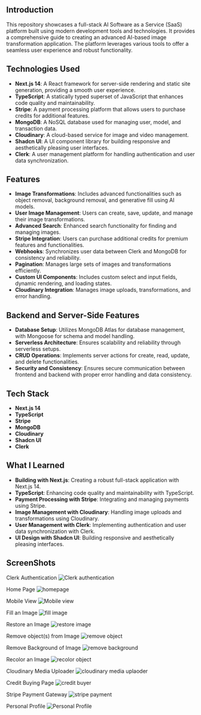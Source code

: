## Introduction

This repository showcases a full-stack AI Software as a Service (SaaS) platform built using modern development tools and technologies. It provides a comprehensive guide to creating an advanced AI-based image transformation application. The platform leverages various tools to offer a seamless user experience and robust functionality.

## Technologies Used

- **Next.js 14**: A React framework for server-side rendering and static site generation, providing a smooth user experience.
- **TypeScript**: A statically typed superset of JavaScript that enhances code quality and maintainability.
- **Stripe**: A payment processing platform that allows users to purchase credits for additional features.
- **MongoDB**: A NoSQL database used for managing user, model, and transaction data.
- **Cloudinary**: A cloud-based service for image and video management.
- **Shadcn UI**: A UI component library for building responsive and aesthetically pleasing user interfaces.
- **Clerk**: A user management platform for handling authentication and user data synchronization.

## Features

- **Image Transformations**: Includes advanced functionalities such as object removal, background removal, and generative fill using AI models.
- **User Image Management**: Users can create, save, update, and manage their image transformations.
- **Advanced Search**: Enhanced search functionality for finding and managing images.
- **Stripe Integration**: Users can purchase additional credits for premium features and functionalities.
- **Webhooks**: Synchronizes user data between Clerk and MongoDB for consistency and reliability.
- **Pagination**: Manages large sets of images and transformations efficiently.
- **Custom UI Components**: Includes custom select and input fields, dynamic rendering, and loading states.
- **Cloudinary Integration**: Manages image uploads, transformations, and error handling.

## Backend and Server-Side Features

- **Database Setup**: Utilizes MongoDB Atlas for database management, with Mongoose for schema and model handling.
- **Serverless Architecture**: Ensures scalability and reliability through serverless setups.
- **CRUD Operations**: Implements server actions for create, read, update, and delete functionalities.
- **Security and Consistency**: Ensures secure communication between frontend and backend with proper error handling and data consistency.

## Tech Stack

- **Next.js 14**
- **TypeScript**
- **Stripe**
- **MongoDB**
- **Cloudinary**
- **Shadcn UI**
- **Clerk**

## What I Learned

- **Building with Next.js**: Creating a robust full-stack application with Next.js 14.
- **TypeScript**: Enhancing code quality and maintainability with TypeScript.
- **Payment Processing with Stripe**: Integrating and managing payments using Stripe.
- **Image Management with Cloudinary**: Handling image uploads and transformations using Cloudinary.
- **User Management with Clerk**: Implementing authentication and user data synchronization with Clerk.
- **UI Design with Shadcn UI**: Building responsive and aesthetically pleasing interfaces.

## ScreenShots
Clerk Authentication
![Clerk authentication](https://github.com/Ibrahim77890/unbounded_imagination/assets/116308180/d8fe0edc-6264-4fb4-984a-d866482124d1)

Home Page
![homepage](https://github.com/Ibrahim77890/unbounded_imagination/assets/116308180/dd14aba9-1ae0-4791-b1d4-b30f3e921503)

Mobile View
![Mobile view](https://github.com/Ibrahim77890/unbounded_imagination/assets/116308180/15f47b4e-a95f-4a04-bc7d-fad87758152d)

Fill an Image
![fill image](https://github.com/Ibrahim77890/unbounded_imagination/assets/116308180/7bfc805d-078c-4d15-9087-294b0b78edb9)

Restore an Image
![restore image](https://github.com/Ibrahim77890/unbounded_imagination/assets/116308180/6d1cef96-5e70-4630-a724-d458b448d85f)

Remove object(s) from Image
![remove object](https://github.com/Ibrahim77890/unbounded_imagination/assets/116308180/e3ad0b1f-c943-468d-ac33-26edf8ee323e)

Remove Background of Image
![remove background](https://github.com/Ibrahim77890/unbounded_imagination/assets/116308180/7db6d636-eaea-41f0-9bfe-6082008bef3f)

Recolor an Image
![recolor object](https://github.com/Ibrahim77890/unbounded_imagination/assets/116308180/fdb54cf3-753a-4046-a16e-0c9228b82417)

Cloudinary Media Uploader
![cloudinary media uplaoder](https://github.com/Ibrahim77890/unbounded_imagination/assets/116308180/62823e16-4cb7-4a01-8d8d-25d323629559)

Credit Buying Page
![credit buyer](https://github.com/Ibrahim77890/unbounded_imagination/assets/116308180/49460b84-6967-45d3-bd31-4858154d6bbc)

Stripe Payment Gateway
![stripe payment](https://github.com/Ibrahim77890/unbounded_imagination/assets/116308180/2a194b71-6210-41c0-90aa-0a6bf8bdfdc5)

Personal Profile
![Personal Profile](https://github.com/Ibrahim77890/unbounded_imagination/assets/116308180/fbc07801-03c4-4a0a-b7a3-ab5e51d0b35a)

